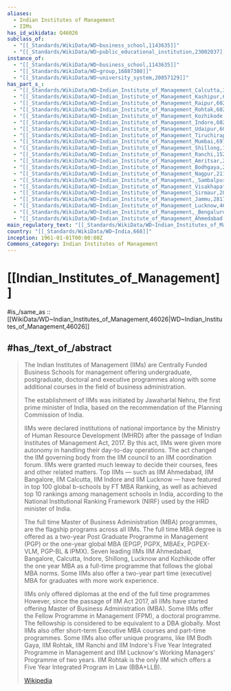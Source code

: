 ```yaml
---
aliases:
  - Indian Institutes of Management
  - IIMs
has_id_wikidata: Q46026
subclass_of:
  - "[[_Standards/WikiData/WD~business_school,1143635]]"
  - "[[_Standards/WikiData/WD~public_educational_institution,23002037]]"
instance_of:
  - "[[_Standards/WikiData/WD~business_school,1143635]]"
  - "[[_Standards/WikiData/WD~group,16887380]]"
  - "[[_Standards/WikiData/WD~university_system,20857129]]"
has_part_s_:
  - "[[_Standards/WikiData/WD~Indian_Institute_of_Management_Calcutta,3150084]]"
  - "[[_Standards/WikiData/WD~Indian_Institute_of_Management_Kashipur,6020630]]"
  - "[[_Standards/WikiData/WD~Indian_Institute_of_Management_Raipur,6020635]]"
  - "[[_Standards/WikiData/WD~Indian_Institute_of_Management_Rohtak,6020638]]"
  - "[[_Standards/WikiData/WD~Indian_Institute_of_Management_Kozhikode,6020637]]"
  - "[[_Standards/WikiData/WD~Indian_Institute_of_Management_Indore,6020641]]"
  - "[[_Standards/WikiData/WD~Indian_Institute_of_Management_Udaipur,6020647]]"
  - "[[_Standards/WikiData/WD~Indian_Institute_of_Management_Tiruchirappalli,6020656]]"
  - "[[_Standards/WikiData/WD~Indian_Institute_of_Management_Mumbai,6973662]]"
  - "[[_Standards/WikiData/WD~Indian_Institute_of_Management_Shillong,12060721]]"
  - "[[_Standards/WikiData/WD~Indian_Institute_of_Management_Ranchi,15228649]]"
  - "[[_Standards/WikiData/WD~Indian_Institute_of_Management_Amritsar,20647463]]"
  - "[[_Standards/WikiData/WD~Indian_Institute_of_Management_Bodhgaya,21143214]]"
  - "[[_Standards/WikiData/WD~Indian_Institute_of_Management_Nagpur,21190685]]"
  - "[[_Standards/WikiData/WD~Indian_Institute_of_Management,_Sambalpur,22079930]]"
  - "[[_Standards/WikiData/WD~Indian_Institute_of_Management_Visakhapatnam,24911657]]"
  - "[[_Standards/WikiData/WD~Indian_Institute_of_Management_Sirmaur,28172529]]"
  - "[[_Standards/WikiData/WD~Indian_Institute_of_Management_Jammu,28174125]]"
  - "[[_Standards/WikiData/WD~Indian_Institute_of_Management_Lucknow,46023]]"
  - "[[_Standards/WikiData/WD~Indian_Institute_of_Management,_Bengaluru,46021]]"
  - "[[_Standards/WikiData/WD~Indian_Institute_of_Management_Ahmedabad,46027]]"
main_regulatory_text: "[[_Standards/WikiData/WD~Indian_Institutes_of_Management_Act,_2017,29025226]]"
country: "[[_Standards/WikiData/WD~India,668]]"
inception: 1961-01-01T00:00:00Z
Commons_category: Indian Institutes of Management
---
```


# [[Indian_Institutes_of_Management]] 

#is_/same_as :: [[WikiData/WD~Indian_Institutes_of_Management,46026|WD~Indian_Institutes_of_Management,46026]] 

## #has_/text_of_/abstract 

> The Indian Institutes of Management (IIMs) 
> are Centrally Funded Business Schools for management 
> offering undergraduate, postgraduate, doctoral and executive programmes 
> along with some additional courses in the field of business administration. 
> 
> The establishment of IIMs was initiated by Jawaharlal Nehru, the first prime minister of India, 
> based on the recommendation of the Planning Commission of India.
>
> IIMs were declared institutions of national importance by the Ministry of Human Resource Development (MHRD) after the passage of Indian Institutes of Management Act, 2017. By this act, IIMs were given more autonomy in handling their day-to-day operations. The act changed the IIM governing body from the IIM council to an IIM coordination forum. IIMs were granted much leeway to decide their courses, fees and other related matters. Top IIMs — such as IIM Ahmedabad, IIM Bangalore, IIM Calcutta, IIM Indore  and IIM Lucknow — have featured in top 100 global b-schools by FT MBA Ranking, as well as achieved top 10 rankings among management schools in India, according to the National Institutional Ranking Framework (NIRF) used by the HRD minister of India.
>
> The full time Master of Business Administration (MBA) programmes, are the flagship programs across all IIMs. The full time MBA degree is offered as a two-year Post Graduate Programme in Management (PGP) or the one-year global MBA (EPGP, PGPX, MBAEx, PGPEX-VLM, PGP-BL & IPMX). Seven leading IIMs IIM Ahmedabad, Bangalore, Calcutta, Indore, Shillong, Lucknow and Kozhikode offer the one year MBA as a full-time programme that follows the global MBA norms. Some IIMs also offer a two-year part time (executive) MBA for graduates with more work experience.
>
> IIMs only offered diplomas at the end of the full time programmes However, since the passage of IIM Act 2017, all IIMs have started offering Master of Business Administration (MBA).  Some IIMs offer the Fellow Programme in Management (FPM), a doctoral programme. The fellowship is considered to be equivalent to a DBA globally. Most IIMs also offer short-term Executive MBA courses and part-time programmes. Some IIMs also offer unique programs, like IIM Bodh Gaya, IIM Rohtak, IIM Ranchi and IIM Indore's Five Year Integrated Programme in Management and IIM Lucknow's Working Managers' Programme of two years. IIM Rohtak is the only IIM which offers a Five Year Integrated Program in Law (BBA+LLB).
>
> [Wikipedia](https://en.wikipedia.org/wiki/Indian%20Institutes%20of%20Management) 

